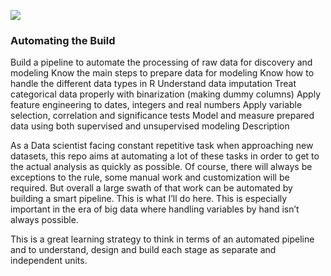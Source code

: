 ![](https://media.giphy.com/media/3oKIPEqDGUULpEU0aQ/giphy.gif)

### Automating the Build

Build a pipeline to automate the processing of raw data for discovery and modeling
Know the main steps to prepare data for modeling
Know how to handle the different data types in R
Understand data imputation
Treat categorical data properly with binarization (making dummy columns)
Apply feature engineering to dates, integers and real numbers
Apply variable selection, correlation and significance tests
Model and measure prepared data using both supervised and unsupervised modeling
Description

As a Data scientist facing constant repetitive task when approaching new datasets, this repo aims at automating a lot of these tasks in order to get to the actual analysis as quickly as possible. Of course, there will always be exceptions to the rule, some manual work and customization will be required. But overall a large swath of that work can be automated by building a smart pipeline. This is what I’ll do here. This is especially important in the era of big data where handling variables by hand isn’t always possible.

This is a great learning strategy to think in terms of an automated pipeline and to understand, design and build each stage as separate and independent units.


